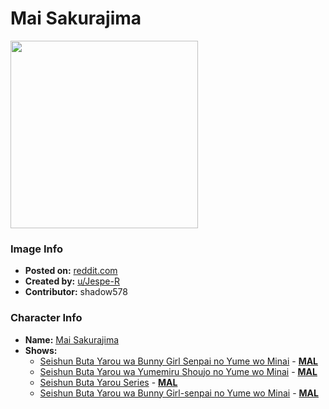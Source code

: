 # Mai Sakurajima

<img src="https://raw.githubusercontent.com/shadow578/Project-Padoru/master/Padoru/U_Jespe-R/bunny-girl-senpai-mai-sakurajima.png" height="300">

### Image Info
* **Posted on:**     [reddit.com](https://www.reddit.com/r/Padoru/comments/fzyyus/daily_padoru_103_mai_sakurajima_rascal_does_not/)
* **Created by:**    [u/Jespe-R](https://github.com/shadow578/Project-Padoru/blob/master/table-of-contents/creators/uJespeR.md)
* **Contributor:**   shadow578

### Character Info
* **Name:**   [Mai Sakurajima](https://myanimelist.net/character/118739)
* **Shows:**
  * [Seishun Buta Yarou wa Bunny Girl Senpai no Yume wo Minai](https://github.com/shadow578/Project-Padoru/blob/master/table-of-contents/shows/SeishunButaYarouwaBunnyGirlSenpainoYumewoMinai.md) - [__MAL__](https://myanimelist.net/anime/37450/Seishun_Buta_Yarou_wa_Bunny_Girl_Senpai_no_Yume_wo_Minai)
  * [Seishun Buta Yarou wa Yumemiru Shoujo no Yume wo Minai](https://github.com/shadow578/Project-Padoru/blob/master/table-of-contents/shows/SeishunButaYarouwaYumemiruShoujonoYumewoMinai.md) - [__MAL__](https://myanimelist.net/anime/38329/Seishun_Buta_Yarou_wa_Yumemiru_Shoujo_no_Yume_wo_Minai)
  * [Seishun Buta Yarou Series](https://github.com/shadow578/Project-Padoru/blob/master/table-of-contents/shows/SeishunButaYarouSeries.md) - [__MAL__](https://myanimelist.net/manga/70399/Seishun_Buta_Yarou_Series)
  * [Seishun Buta Yarou wa Bunny Girl-senpai no Yume wo Minai](https://github.com/shadow578/Project-Padoru/blob/master/table-of-contents/shows/SeishunButaYarouwaBunnyGirlsenpainoYumewoMinai.md) - [__MAL__](https://myanimelist.net/manga/92182/Seishun_Buta_Yarou_wa_Bunny_Girl-senpai_no_Yume_wo_Minai)


